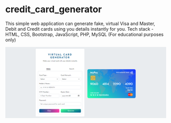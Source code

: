 # credit_card_generator
This simple web application can generate fake, virtual Visa and Master, Debit and Credit cards using you details instantly for you. Tech stack - HTML, CSS, Bootstrap, JavaScript, PHP, MySQL (For educational purposes only)

![Alt text](/screenshot "Optional Title")
